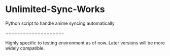 Unlimited-Sync-Works
====================

Python script to handle anime syncing automatically


====================

Highly specific to testing environment as of now. Later versions will be more widely compatible.